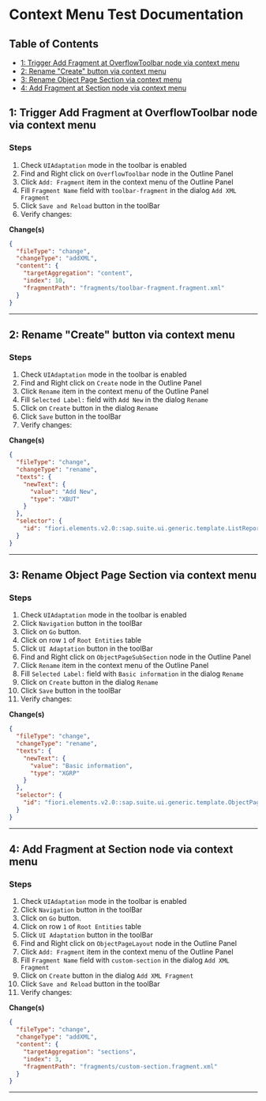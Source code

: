 # Context Menu Test Documentation

## Table of Contents

- [1: Trigger Add Fragment at OverflowToolbar node via context menu](#1-trigger-add-fragment-at-overflowtoolbar-node-via-context-menu)
- [2: Rename "Create" button via context menu](#2-rename-create-button-via-context-menu)
- [3: Rename  Object Page Section via context menu](#3-rename-object-page-section-via-context-menu)
- [4: Add Fragment at Section node via context menu](#4-add-fragment-at-section-node-via-context-menu)

<a id="1-trigger-add-fragment-at-overflowtoolbar-node-via-context-menu"></a>
## 1: Trigger Add Fragment at OverflowToolbar node via context menu

### Steps

1. Check `UIAdaptation` mode in the toolbar is enabled
2. Find and Right click on `OverflowToolbar` node in the Outline Panel
3. Click `Add: Fragment` item in the context menu of the Outline Panel
4. Fill `Fragment Name` field with `toolbar-fragment` in the dialog `Add XML Fragment`
5. Click `Save and Reload` button in the toolBar
6. Verify changes:

**Change(s)**

```json
{
  "fileType": "change",
  "changeType": "addXML",
  "content": {
    "targetAggregation": "content",
    "index": 10,
    "fragmentPath": "fragments/toolbar-fragment.fragment.xml"
  }
}
```



---

<a id="2-rename-create-button-via-context-menu"></a>
## 2: Rename "Create" button via context menu

### Steps

1. Check `UIAdaptation` mode in the toolbar is enabled
2. Find and Right click on `Create` node in the Outline Panel
3. Click `Rename` item in the context menu of the Outline Panel
4. Fill `Selected Label:` field with `Add New` in the dialog `Rename`
5. Click on `Create` button in the dialog `Rename`
6. Click `Save` button in the toolBar
7. Verify changes:

**Change(s)**

```json
{
  "fileType": "change",
  "changeType": "rename",
  "texts": {
    "newText": {
      "value": "Add New",
      "type": "XBUT"
    }
  },
  "selector": {
    "id": "fiori.elements.v2.0::sap.suite.ui.generic.template.ListReport.view.ListReport::RootEntity--addEntry"
  }
}
```



---

<a id="3-rename-object-page-section-via-context-menu"></a>
## 3: Rename  Object Page Section via context menu

### Steps

1. Check `UIAdaptation` mode in the toolbar is enabled
2. Click `Navigation` button in the toolBar
3. Click on `Go` button.
4. Click on row `1` of `Root Entities` table 
5. Click `UI Adaptation` button in the toolBar
6. Find and Right click on `ObjectPageSubSection` node in the Outline Panel
7. Click `Rename` item in the context menu of the Outline Panel
8. Fill `Selected Label:` field with `Basic information` in the dialog `Rename`
9. Click on `Create` button in the dialog `Rename`
10. Click `Save` button in the toolBar
11. Verify changes:

**Change(s)**

```json
{
  "fileType": "change",
  "changeType": "rename",
  "texts": {
    "newText": {
      "value": "Basic information",
      "type": "XGRP"
    }
  },
  "selector": {
    "id": "fiori.elements.v2.0::sap.suite.ui.generic.template.ObjectPage.view.Details::RootEntity--com.sap.vocabularies.UI.v1.FieldGroup::GeneralInfo::SubSection"
  }
}
```



---

<a id="4-add-fragment-at-section-node-via-context-menu"></a>
## 4: Add Fragment at Section node via context menu

### Steps

1. Check `UIAdaptation` mode in the toolbar is enabled
2. Click `Navigation` button in the toolBar
3. Click on `Go` button.
4. Click on row `1` of `Root Entities` table 
5. Click `UI Adaptation` button in the toolBar
6. Find and Right click on `ObjectPageLayout` node in the Outline Panel
7. Click `Add: Fragment` item in the context menu of the Outline Panel
8. Fill `Fragment Name` field with `custom-section` in the dialog `Add XML Fragment`
9. Click on `Create` button in the dialog `Add XML Fragment`
10. Click `Save and Reload` button in the toolBar
11. Verify changes:

**Change(s)**

```json
{
  "fileType": "change",
  "changeType": "addXML",
  "content": {
    "targetAggregation": "sections",
    "index": 3,
    "fragmentPath": "fragments/custom-section.fragment.xml"
  }
}
```



---

